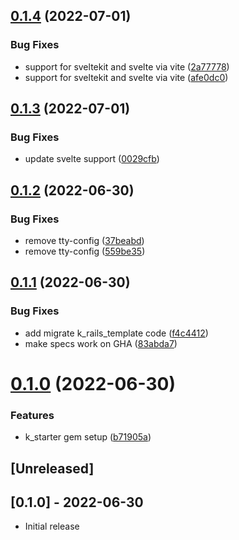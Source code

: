 ## [0.1.4](https://github.com/klueless-io/k_starter/compare/v0.1.3...v0.1.4) (2022-07-01)


### Bug Fixes

* support for sveltekit and svelte via vite ([2a77778](https://github.com/klueless-io/k_starter/commit/2a77778dc6a19bd75a8a8f7ee8b04e591400099f))
* support for sveltekit and svelte via vite ([afe0dc0](https://github.com/klueless-io/k_starter/commit/afe0dc097eebd6a24e96ed8cf39c739adf6e1d87))

## [0.1.3](https://github.com/klueless-io/k_starter/compare/v0.1.2...v0.1.3) (2022-07-01)


### Bug Fixes

* update svelte support ([0029cfb](https://github.com/klueless-io/k_starter/commit/0029cfbedc6c45b5b480dc3208f48caee4d0d753))

## [0.1.2](https://github.com/klueless-io/k_starter/compare/v0.1.1...v0.1.2) (2022-06-30)


### Bug Fixes

* remove tty-config ([37beabd](https://github.com/klueless-io/k_starter/commit/37beabd97f3f2dbaa3a2b7f7389ae76f5cbb859f))
* remove tty-config ([559be35](https://github.com/klueless-io/k_starter/commit/559be35701a51fa0c321613a878f8024443248fc))

## [0.1.1](https://github.com/klueless-io/k_starter/compare/v0.1.0...v0.1.1) (2022-06-30)


### Bug Fixes

* add migrate k_rails_template code ([f4c4412](https://github.com/klueless-io/k_starter/commit/f4c4412b61816972cd5dabc77932d79f6741b7c8))
* make specs work on GHA ([83abda7](https://github.com/klueless-io/k_starter/commit/83abda7c40941d610eb8a2055917e1cd838e5eec))

# [0.1.0](https://github.com/klueless-io/k_starter/compare/v0.0.1...v0.1.0) (2022-06-30)


### Features

* k_starter gem setup ([b71905a](https://github.com/klueless-io/k_starter/commit/b71905a95b7aafa581e460d790ad0714fa114639))

## [Unreleased]

## [0.1.0] - 2022-06-30

- Initial release
